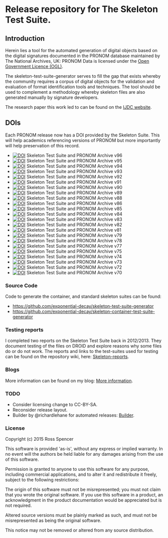 # Release repository for The Skeleton Test Suite.

## Introduction

Herein lies a tool for the automated generation of digital objects based on the
digital signatures documented in the PRONOM database maintained by The National
Archives, UK: PRONOM Data is licensed under the 
[Open Government Licence (OGL)][ogl-license].

[ogl-license]: http://www.nationalarchives.gov.uk/doc/open-government-licence/

The skeleton-test-suite-generator serves to fill the gap that exists whereby
the community requires a corpus of digital objects for the validation and
evaluation of format identification tools and techniques. The tool should be
used to complement a methodology whereby skeleton files are also generated
manually by signature developers.

The research paper this work led to can be found on the
[IJDC website][ijdc].

[ijdc]: http://www.ijdc.net/index.php/ijdc/article/view/8.1.120

## DOIs

Each PRONOM release now has a DOI provided by the Skeleton Suite. This will
help academics referencing versions of PRONOM but more importantly will help
preservation of this record.

* [![DOI](https://zenodo.org/badge/DOI/10.5281/zenodo.3740666.svg)][sk96]
Skeleton Test Suite and PRONOM Archive v96
* [![DOI](https://zenodo.org/badge/DOI/10.5281/zenodo.3269467.svg)][sk95]
Skeleton Test Suite and PRONOM Archive v95
* [![DOI](https://zenodo.org/badge/DOI/10.5281/zenodo.1451193.svg)][sk94]
Skeleton Test Suite and PRONOM Archive v94
* [![DOI](https://zenodo.org/badge/DOI/10.5281/zenodo.1098334.svg)][sk93]
Skeleton Test Suite and PRONOM Archive v93
* [![DOI](https://zenodo.org/badge/DOI/10.5281/zenodo.1004423.svg)][sk92]
Skeleton Test Suite and PRONOM Archive v92
* [![DOI](https://zenodo.org/badge/DOI/10.5281/zenodo.1004419.svg)][sk91]
Skeleton Test Suite and PRONOM Archive v91
* [![DOI](https://zenodo.org/badge/DOI/10.5281/zenodo.1004415.svg)][sk90]
Skeleton Test Suite and PRONOM Archive v90
* [![DOI](https://zenodo.org/badge/DOI/10.5281/zenodo.1004409.svg)][sk89]
Skeleton Test Suite and PRONOM Archive v89
* [![DOI](https://zenodo.org/badge/DOI/10.5281/zenodo.1004405.svg)][sk88]
Skeleton Test Suite and PRONOM Archive v88
* [![DOI](https://zenodo.org/badge/DOI/10.5281/zenodo.1004403.svg)][sk86]
Skeleton Test Suite and PRONOM Archive v86
* [![DOI](https://zenodo.org/badge/DOI/10.5281/zenodo.1004399.svg)][sk85]
Skeleton Test Suite and PRONOM Archive v85
* [![DOI](https://zenodo.org/badge/DOI/10.5281/zenodo.1004395.svg)][sk84]
Skeleton Test Suite and PRONOM Archive v84
* [![DOI](https://zenodo.org/badge/DOI/10.5281/zenodo.1004391.svg)][sk83]
Skeleton Test Suite and PRONOM Archive v83
* [![DOI](https://zenodo.org/badge/DOI/10.5281/zenodo.1004389.svg)][sk82]
Skeleton Test Suite and PRONOM Archive v82
* [![DOI](https://zenodo.org/badge/DOI/10.5281/zenodo.1004387.svg)][sk81]
Skeleton Test Suite and PRONOM Archive v81
* [![DOI](https://zenodo.org/badge/DOI/10.5281/zenodo.1004385.svg)][sk79]
Skeleton Test Suite and PRONOM Archive v79
* [![DOI](https://zenodo.org/badge/DOI/10.5281/zenodo.1004381.svg)][sk78]
Skeleton Test Suite and PRONOM Archive v78
* [![DOI](https://zenodo.org/badge/DOI/10.5281/zenodo.1004378.svg)][sk77]
Skeleton Test Suite and PRONOM Archive v77
* [![DOI](https://zenodo.org/badge/DOI/10.5281/zenodo.1004374.svg)][sk75]
Skeleton Test Suite and PRONOM Archive v75
* [![DOI](https://zenodo.org/badge/DOI/10.5281/zenodo.1004372.svg)][sk74]
Skeleton Test Suite and PRONOM Archive v74
* [![DOI](https://zenodo.org/badge/DOI/10.5281/zenodo.1004370.svg)][sk73]
Skeleton Test Suite and PRONOM Archive v73
* [![DOI](https://zenodo.org/badge/DOI/10.5281/zenodo.1004368.svg)][sk72]
Skeleton Test Suite and PRONOM Archive v72
* [![DOI](https://zenodo.org/badge/DOI/10.5281/zenodo.1004366.svg)][sk70]
Skeleton Test Suite and PRONOM Archive v70

[sk96]: https://doi.org/10.5281/zenodo.3740666
[sk95]: https://doi.org/10.5281/zenodo.3269467
[sk94]: https://doi.org/10.5281/zenodo.1451193
[sk93]: https://doi.org/10.5281/zenodo.1098334
[sk92]: https://doi.org/10.5281/zenodo.1004423
[sk91]: https://doi.org/10.5281/zenodo.1004419
[sk90]: https://doi.org/10.5281/zenodo.1004415
[sk89]: https://doi.org/10.5281/zenodo.1004409
[sk88]: https://doi.org/10.5281/zenodo.1004405
[sk86]: https://doi.org/10.5281/zenodo.1004403
[sk85]: https://doi.org/10.5281/zenodo.1004399
[sk84]: https://doi.org/10.5281/zenodo.1004395
[sk83]: https://doi.org/10.5281/zenodo.1004391
[sk82]: https://doi.org/10.5281/zenodo.1004389
[sk81]: https://doi.org/10.5281/zenodo.1004387
[sk79]: https://doi.org/10.5281/zenodo.1004385
[sk78]: https://doi.org/10.5281/zenodo.1004381
[sk77]: https://doi.org/10.5281/zenodo.1004378
[sk75]: https://doi.org/10.5281/zenodo.1004374
[sk74]: https://doi.org/10.5281/zenodo.1004372
[sk73]: https://doi.org/10.5281/zenodo.1004370
[sk72]: https://doi.org/10.5281/zenodo.1004368
[sk70]: https://doi.org/10.5281/zenodo.1004366

### Source Code

Code to generate the container, and standard skeleton suites can be found:

- https://github.com/exponential-decay/skeleton-test-suite-generator
- https://github.com/exponential-decay/skeleton-container-test-suite-generator

### Testing reports

I completed two reports on the Skeleton Test Suite back in 2012/2013. They
document testing of the files on DROID and explore reasons why some files do or
do not work. The reports and links to the test-suites used for testing can be
found on the repository wiki, here: [Skeleton-reports][reports-1].

[reports-1]: https://github.com/exponential-decay/skeleton-test-suite-generator/wiki

### Blogs

More information can be found on my blog: [More information][skeleton-blog].

[skeleton-blog]: http://exponentialdecay.co.uk/blog/the-problem-with-comprehensive-test-suites/

### TODO

- Consider licensing change to CC-BY-SA.
- Reconsider release layout.
- Builder by @richardlehane for automated releases: [Builder][builder].

[builder]: https://github.com/richardlehane/builder

### License

Copyright (c) 2015 Ross Spencer

This software is provided 'as-is', without any express or implied warranty. In
no event will the authors be held liable for any damages arising from the use
of this software.

Permission is granted to anyone to use this software for any purpose, including
commercial applications, and to alter it and redistribute it freely, subject to
the following restrictions:

The origin of this software must not be misrepresented; you must not claim that
you wrote the original software. If you use this software in a product, an
acknowledgment in the product documentation would be appreciated but is not
required.

Altered source versions must be plainly marked as such, and must not be
misrepresented as being the original software.

This notice may not be removed or altered from any source distribution.
